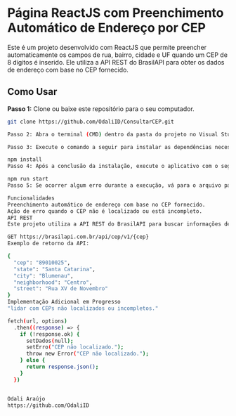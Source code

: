 # Página ReactJS com Preenchimento Automático de Endereço por CEP

Este é um projeto desenvolvido com ReactJS que permite preencher automaticamente os campos de rua, bairro, cidade e UF quando um CEP de 8 dígitos é inserido. Ele utiliza a API REST do BrasilAPI para obter os dados de endereço com base no CEP fornecido.

## Como Usar

**Passo 1:** Clone ou baixe este repositório para o seu computador.

```bash
git clone https://github.com/OdaliID/ConsultarCEP.git

Passo 2: Abra o terminal (CMD) dentro da pasta do projeto no Visual Studio Code.

Passo 3: Execute o comando a seguir para instalar as dependências necessárias.

npm install
Passo 4: Após a conclusão da instalação, execute o aplicativo com o seguinte comando:

npm run start
Passo 5: Se ocorrer algum erro durante a execução, vá para o arquivo package.json e selecione a opção "Depurar" em scripts.

Funcionalidades
Preenchimento automático de endereço com base no CEP fornecido.
Ação de erro quando o CEP não é localizado ou está incompleto.
API REST
Este projeto utiliza a API REST do BrasilAPI para buscar informações de endereço com base no CEP inserido. A URL da API é a seguinte:

GET https://brasilapi.com.br/api/cep/v1/{cep}
Exemplo de retorno da API:

{
  "cep": "89010025",
  "state": "Santa Catarina",
  "city": "Blumenau",
  "neighborhood": "Centro",
  "street": "Rua XV de Novembro"
}
Implementação Adicional em Progresso
"lidar com CEPs não localizados ou incompletos."

fetch(url, options)
  .then((response) => {
    if (!response.ok) {
      setDados(null);
      setErro("CEP não localizado.");
      throw new Error("CEP não localizado.");
    } else {
      return response.json();
    }
  })


Odali Araújo
https://github.com/OdaliID